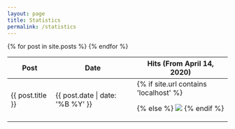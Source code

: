 ```yaml
---
layout: page
title: Statistics
permalink: /statistics
---
```


<table class="minimalistBlack">
  <thead>
  <tr>
    <th>Post</th>
    <th>Date</th>
    <th>Hits (From April 14, 2020)</th>
  </tr>
  </thead>
  <tbody>
  {% for post in site.posts %}
    <tr>
      <td>{{ post.title }} </td>
      <td>{{ post.date | date: '%B %Y' }} </td>
<td>
{% if site.url contains 'localhost' %}

{% else %}
<img src="https://hits.seeyoufarm.com/api/count/incr/badge.svg?url={{ site.url }}{{ page.url }}&count_bg=%23555555&title_bg=%23555555&icon=&icon_color=%23E7E7E7&title=hits&edge_flat=false"/>
{% endif %}
</td>
    </tr>
  {% endfor %}
  </tbody>
</table>
